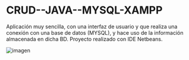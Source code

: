 # CRUD--JAVA--MYSQL-XAMPP
Aplicación muy sencilla, con una interfaz de usuario y que realiza una conexión con una base de datos (MYSQL), y hace uso de la información almacenada en dicha BD. Proyecto realizado con IDE Netbeans.

![imagen](https://user-images.githubusercontent.com/99100069/222728775-b65e3c58-0e77-4da5-9ba6-50d731bfd9fc.png)
